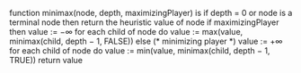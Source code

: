 function minimax(node, depth, maximizingPlayer) is
    if depth = 0 or node is a terminal node then
        return the heuristic value of node
    if maximizingPlayer then
        value := −∞
        for each child of node do
            value := max(value, minimax(child, depth − 1, FALSE))
    else (* minimizing player *)
        value := +∞
        for each child of node do
            value := min(value, minimax(child, depth − 1, TRUE))
    return value